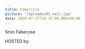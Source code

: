 ```yaml
---
title: Fabercise
picture: "/uploads/01_neil.jpg"
date: 2020-07-27T16:15:00.000+00:00
---
```


5min Fabercise

HOSTED by:
